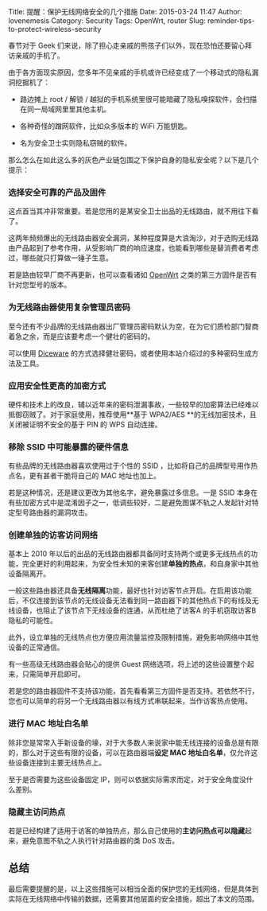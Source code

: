 Title: 提醒：保护无线网络安全的几个措施
Date: 2015-03-24 11:47
Author: lovenemesis
Category: Security
Tags: OpenWrt, router
Slug: reminder-tips-to-protect-wireless-security

春节对于 Geek
们来说，除了担心走亲戚的熊孩子们以外，现在恐怕还要留心拜访亲戚的手机了。  

由于各方面现实原因，您多年不见亲戚的手机或许已经变成了一个移动式的隐私漏洞挖掘机了：

* 路边摊上 root / 解锁 /
越狱的手机系统里很可能暗藏了隐私嗅探软件，会扫描在同一局域网里里其他主机。

* 各种奇怪的蹭网软件，比如众多版本的 WiFi 万能钥匙。

* 名为安全卫士实则隐私窃贼的软件。

那么怎么在如此这么多的灰色产业链包围之下保护自身的隐私安全呢？以下是几个提示：

### 选择安全可靠的产品及固件

这点首当其冲非常重要。若是您用的是某安全卫士出品的无线路由，就不用往下看了。

这两年频频爆出的无线路由器安全漏洞，某种程度算是大浪淘沙，对于选购无线路由产品起到了参考作用，从受影响厂商的响应速度，也能看到哪些是替消费者考虑过，哪些就只打算做一锤子生意。

若是路由较早厂商不再更新，也可以查看诸如
[OpenWrt](https://www.openwrt.org/)
之类的第三方固件是否有针对您型号的版本。

### 为无线路由器使用复杂管理员密码

至今还有不少品牌的无线路由器出厂管理员密码默认为空，在为它们质检部门智商着急之余，而是应该要考虑一个健壮的密码的。

可以使用 [Diceware](http://world.std.com/~reinhold/diceware.html)
的方式选择健壮密码，或者使用本站介绍过的多种密码生成方法及工具。

### 应用安全性更高的加密方式

硬件和技术上的改良，辅以近年来的密码泄漏事故，一些较早的加密算法已经难以抵御窃贼了。对于家庭使用，推荐使用**基于
WPA2/AES **的无线加密技术，且关闭被证明不安全的基于 PIN 的 WPS
自动连接。

### 移除 SSID 中可能暴露的硬件信息

有些品牌的无线路由器喜欢使用过于个性的 SSID
，比如将自己的品牌型号用作热点名，更有甚者干脆将自己的 MAC 地址也加上。

若是这种情况，还是建议更改为其他名字，避免暴露过多信息。一是 SSID
本身在有些加密方式中是混淆因子之一，低调些较好，二是避免图谋不轨之人发起针对特定型号路由器的漏洞攻击。

### 创建单独的访客访问网络

基本上 2010
年以后的出品的无线路由器都具备同时支持两个或更多无线热点的功能，完全更好的利用起来，为安全性未知的来客创建**单独的热点**，和自身家中其他设备隔离开。

一般这些路由器还具备**无线隔离**功能，最好也针对访客节点开启。在启用该功能后，不仅连接到该节点的无线设备无法看到同一路由器下的其他热点下的有线及无线设备，也阻止了该节点下无线设备的连通，从而杜绝了访客A
的手机窃取访客B 隐私的可能性。

此外，设立单独的无线热点也方便应用流量监控及限制措施，避免影响网络中其他设备的正常通信。

有一些高级无线路由器会贴心的提供 Guest
网络选项，将上述的这些设置整个起来，只需简单开启即可。

若是您的路由器固件不支持该功能，首先看看第三方固件是否支持。若依然不行，您也可以简单的将另一个无线路由器以有线方式串联起来，当作访客热点使用。

### 进行 MAC 地址白名单

除非您是常常入手新设备的壕，对于大多数人来说家中能无线连接的设备总是有限的，那么对于这些有限的设备，可以在路由器端**设定
MAC 地址白名单**，仅允许这些设备连接到主要无线热点上。

至于是否需要为这些设备固定
IP，则可以依据实际需求而定，对于安全角度没什么差别。

### 隐藏主访问热点

若是已经构建了适用于访客的单独热点，那么自己使用的**主访问热点可以隐藏**起来，避免意图不轨之人执行针对路由器的类
DoS 攻击。

## 总结

最后需要提醒的是，以上这些措施可以相当全面的保护您的无线网络，但是具体到实际在无线网络中传输的数据，还需要其他层面的安全措施，超出了本文的范围。
